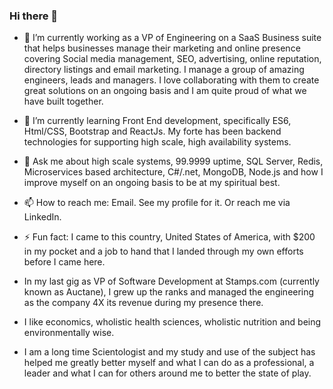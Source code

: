 ### Hi there 👋

- 🔭 I’m currently working as a VP of Engineering on a SaaS Business suite that helps businesses manage their marketing and online presence covering Social media management, SEO, advertising, online reputation, directory listings and email marketing. I manage a group of amazing engineers, leads and managers. I love collaborating with them to create great solutions on an ongoing basis and I am quite proud of what we have built together.

- 🌱 I’m currently learning Front End development, specifically ES6, Html/CSS, Bootstrap and ReactJs. My forte has been backend technologies for supporting high scale, high availability systems.

- 💬 Ask me about high scale systems, 99.9999 uptime, SQL Server, Redis, Microservices based architecture, C#/.net, MongoDB, Node.js and how I improve myself on an ongoing basis to be at my spiritual best.

- 📫 How to reach me: Email. See my profile for it. Or reach me via LinkedIn.

- ⚡ Fun fact: I came to this country, United States of America, with $200 in my pocket and a job to hand that I landed through my own efforts before I came here. 

- In my last gig as VP of Software Development at Stamps.com (currently known as Auctane), I grew up the ranks and managed the engineering as the company 4X its revenue during my presence there.

- I like economics, wholistic health sciences, wholistic nutrition and being environmentally wise.

- I am a long time Scientologist and my study and use of the subject has helped me greatly better myself and what I can do as a professional, a leader and what I can for others around me to better the state of play.
